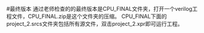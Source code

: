 
#最终版本
通过老师检查的的最终版本是CPU\_FINAL文件夹，打开一个verilog工程文件，CPU\_FINAL.zip是这个文件夹的压缩。
CPU\_FINAL下面的project\_2.srcs文件夹包括所有源文件，双击project\_2.xpr即可运行工程。
